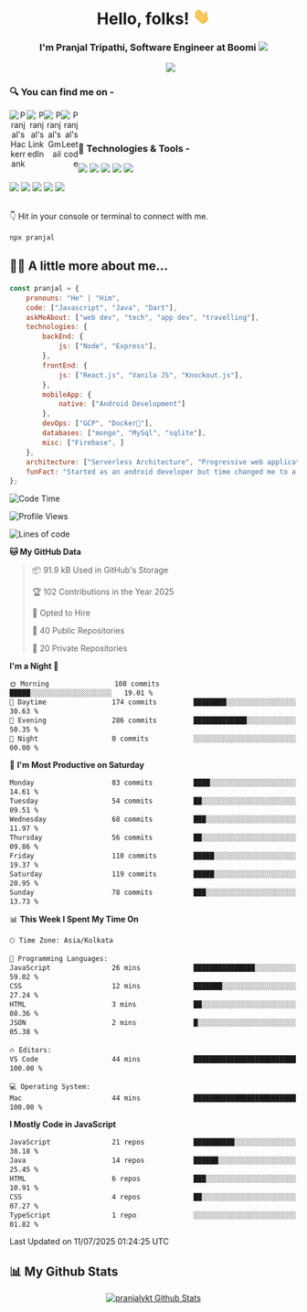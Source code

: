 <h1 align="center"> Hello, folks! <img src="https://raw.githubusercontent.com/pranjalvkt/pranjalvkt/main/wave.gif" width="30px"></h1>

<h3 align="center">I'm Pranjal Tripathi, Software Engineer at Boomi <img src="https://media.giphy.com/media/WUlplcMpOCEmTGBtBW/giphy.gif" width="40"> </h3>



<img align='right' src="https://media.giphy.com/media/M9gbBd9nbDrOTu1Mqx/giphy.gif" width="230">
<br/>

### 🔍 You can find me on -
<div align= "right">
<a align="center" href="https://www.hackerrank.com/pranjalvkt">
  <img align="left" alt="Pranjal's Hackerrank" width="30px" src="https://cdn.jsdelivr.net/npm/simple-icons@3.13.0/icons/hackerrank.svg" />
</a>
<a href="https://www.linkedin.com/in/pranjalvkt/">
  <img align="left" alt="Pranjal's LinkedIn" width="30px" src="https://img.icons8.com/fluent/48/000000/linkedin.png" />
</a>
<a href="mailto:pranjalvktripathi@gmail.com">
  <img align="left" alt="Pranjal's Gmail" width="30px" src="https://github.com/simple-icons/simple-icons/blob/develop/icons/gmail.svg" />
</a>
<a href="https://leetcode.com/pranjalvkt/">
  <img align="left" alt="Pranjal's Leetcode" width="30px" src="https://github.com/simple-icons/simple-icons/blob/develop/icons/leetcode.svg" />
</a>
</div>
<br/>
<br/>

### 🔧 Technologies & Tools -

![](https://img.shields.io/badge/OS-Linux-yellowgreen)
![](https://img.shields.io/badge/OS-Mac-yellowgreen)
![](https://img.shields.io/badge/OS-Windows-yellowgreen)
![](https://img.shields.io/badge/Editor-Atom-yellowgreen)
![](https://img.shields.io/badge/Editor-VS_Code-yellowgreen)

![](https://img.shields.io/badge/Code-ReactJS-yellowgreen)
![](https://img.shields.io/badge/Code-Java-yellowgreen)
![](https://img.shields.io/badge/Code-Java_Script-yellowgreen)
![](https://img.shields.io/badge/Shell-Bash-yellowgreen)
![](https://img.shields.io/badge/GenAI-Github_Copilot-yellowgreen)
<br/>
<br/>

👇 Hit in your console or terminal to connect with me.

```bash
npx pranjal
```

## 🤏🏻 A little more about me...

```javascript
const pranjal = {
    pronouns: "He" | "Him",
    code: ["Javascript", "Java", "Dart"],
    askMeAbout: ["web dev", "tech", "app dev", "travelling"],
    technologies: {
        backEnd: {
            js: ["Node", "Express"],
        },
        frontEnd: {
            js: ["React.js", "Vanila JS", "Knockout.js"],
        },
        mobileApp: {
            native: ["Android Development"]
        },
        devOps: ["GCP", "Docker🐳"],
        databases: ["mongo", "MySql", "sqlite"],
        misc: ["Firebase", ]
    },
    architecture: ["Serverless Architecture", "Progressive web applications", "Single page applications"],
    funFact: "Started as an android developer but time changed me to a web developer."
};
```

<!--START_SECTION:waka-->
![Code Time](http://img.shields.io/badge/Code%20Time-170%20hrs%2057%20mins-blue)

![Profile Views](http://img.shields.io/badge/Profile%20Views-0-blue)

![Lines of code](https://img.shields.io/badge/From%20Hello%20World%20I%27ve%20Written-1.5%20million%20lines%20of%20code-blue)

**🐱 My GitHub Data** 

> 📦 91.9 kB Used in GitHub's Storage 
 > 
> 🏆 102 Contributions in the Year 2025
 > 
> 💼 Opted to Hire
 > 
> 📜 40 Public Repositories 
 > 
> 🔑 20 Private Repositories 
 > 
**I'm a Night 🦉** 

```text
🌞 Morning                108 commits         █████░░░░░░░░░░░░░░░░░░░░   19.01 % 
🌆 Daytime                174 commits         ████████░░░░░░░░░░░░░░░░░   30.63 % 
🌃 Evening                286 commits         █████████████░░░░░░░░░░░░   50.35 % 
🌙 Night                  0 commits           ░░░░░░░░░░░░░░░░░░░░░░░░░   00.00 % 
```
📅 **I'm Most Productive on Saturday** 

```text
Monday                   83 commits          ████░░░░░░░░░░░░░░░░░░░░░   14.61 % 
Tuesday                  54 commits          ██░░░░░░░░░░░░░░░░░░░░░░░   09.51 % 
Wednesday                68 commits          ███░░░░░░░░░░░░░░░░░░░░░░   11.97 % 
Thursday                 56 commits          ██░░░░░░░░░░░░░░░░░░░░░░░   09.86 % 
Friday                   110 commits         █████░░░░░░░░░░░░░░░░░░░░   19.37 % 
Saturday                 119 commits         █████░░░░░░░░░░░░░░░░░░░░   20.95 % 
Sunday                   78 commits          ███░░░░░░░░░░░░░░░░░░░░░░   13.73 % 
```


📊 **This Week I Spent My Time On** 

```text
🕑︎ Time Zone: Asia/Kolkata

💬 Programming Languages: 
JavaScript               26 mins             ███████████████░░░░░░░░░░   59.02 % 
CSS                      12 mins             ███████░░░░░░░░░░░░░░░░░░   27.24 % 
HTML                     3 mins              ██░░░░░░░░░░░░░░░░░░░░░░░   08.36 % 
JSON                     2 mins              █░░░░░░░░░░░░░░░░░░░░░░░░   05.38 % 

🔥 Editors: 
VS Code                  44 mins             █████████████████████████   100.00 % 

💻 Operating System: 
Mac                      44 mins             █████████████████████████   100.00 % 
```

**I Mostly Code in JavaScript** 

```text
JavaScript               21 repos            ██████████░░░░░░░░░░░░░░░   38.18 % 
Java                     14 repos            ██████░░░░░░░░░░░░░░░░░░░   25.45 % 
HTML                     6 repos             ███░░░░░░░░░░░░░░░░░░░░░░   10.91 % 
CSS                      4 repos             ██░░░░░░░░░░░░░░░░░░░░░░░   07.27 % 
TypeScript               1 repo              ░░░░░░░░░░░░░░░░░░░░░░░░░   01.82 % 
```




 Last Updated on 11/07/2025 01:24:25 UTC
<!--END_SECTION:waka-->

## 📊 My Github Stats
<p align = "center">
    <a href="">
      <img alt="pranjalvkt Github Stats" src="https://github-profile-trophy.vercel.app/?username=pranjalvkt&rank=-?&margin-w=15" />
    </a>
    </p>
<br/>


